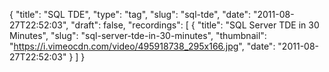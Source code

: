 {
  "title": "SQL TDE",
  "type": "tag",
  "slug": "sql-tde",
  "date": "2011-08-27T22:52:03",
  "draft": false,
  "recordings": [
    {
      "title": "SQL Server TDE in 30 Minutes",
      "slug": "sql-server-tde-in-30-minutes",
      "thumbnail": "https://i.vimeocdn.com/video/495918738_295x166.jpg",
      "date": "2011-08-27T22:52:03"
    }
  ]
}